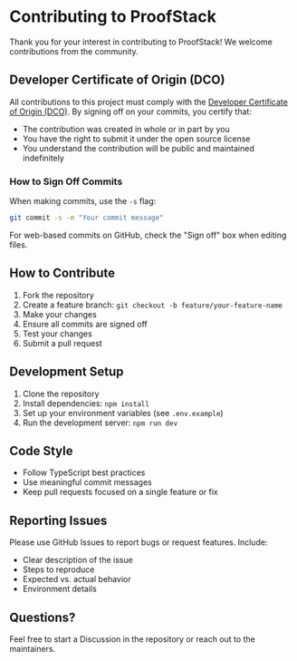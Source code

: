 # Contributing to ProofStack

Thank you for your interest in contributing to ProofStack! We welcome contributions from the community.

## Developer Certificate of Origin (DCO)

All contributions to this project must comply with the [Developer Certificate of Origin (DCO)](DCO.txt). By signing off on your commits, you certify that:

- The contribution was created in whole or in part by you
- You have the right to submit it under the open source license
- You understand the contribution will be public and maintained indefinitely

### How to Sign Off Commits

When making commits, use the `-s` flag:

```bash
git commit -s -m "Your commit message"
```

For web-based commits on GitHub, check the "Sign off" box when editing files.

## How to Contribute

1. Fork the repository
2. Create a feature branch: `git checkout -b feature/your-feature-name`
3. Make your changes
4. Ensure all commits are signed off
5. Test your changes
6. Submit a pull request

## Development Setup

1. Clone the repository
2. Install dependencies: `npm install`
3. Set up your environment variables (see `.env.example`)
4. Run the development server: `npm run dev`

## Code Style

- Follow TypeScript best practices
- Use meaningful commit messages
- Keep pull requests focused on a single feature or fix

## Reporting Issues

Please use GitHub Issues to report bugs or request features. Include:
- Clear description of the issue
- Steps to reproduce
- Expected vs. actual behavior
- Environment details

## Questions?

Feel free to start a Discussion in the repository or reach out to the maintainers.
